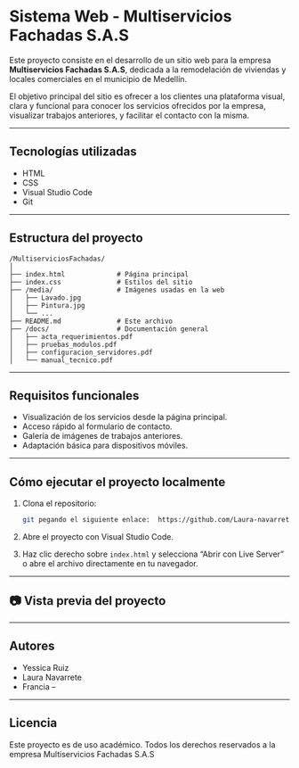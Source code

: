 # Sistema Web - Multiservicios Fachadas S.A.S

Este proyecto consiste en el desarrollo de un sitio web para la empresa **Multiservicios Fachadas S.A.S**, dedicada a la remodelación de viviendas y locales comerciales en el municipio de Medellín.

El objetivo principal del sitio es ofrecer a los clientes una plataforma visual, clara y funcional para conocer los servicios ofrecidos por la empresa, visualizar trabajos anteriores, y facilitar el contacto con la misma.

---

## Tecnologías utilizadas

- HTML
- CSS
- Visual Studio Code
- Git

---

## Estructura del proyecto

```
/MultiserviciosFachadas/
│
├── index.html             # Página principal
├── index.css              # Estilos del sitio
├── /media/                # Imágenes usadas en la web
│   ├── Lavado.jpg
│   ├── Pintura.jpg
│   └── ...
├── README.md              # Este archivo
├── /docs/                 # Documentación general
│   ├── acta_requerimientos.pdf
│   ├── pruebas_modulos.pdf
│   ├── configuracion_servidores.pdf
│   └── manual_tecnico.pdf
```

---

## Requisitos funcionales

- Visualización de los servicios desde la página principal.
- Acceso rápido al formulario de contacto.
- Galería de imágenes de trabajos anteriores.
- Adaptación básica para dispositivos móviles.

---

## Cómo ejecutar el proyecto localmente

1. Clona el repositorio:

   ```bash
   git pegando el siguiente enlace:  https://github.com/Laura-navarrete21/MultifachadasSAS/
   ```

2. Abre el proyecto con Visual Studio Code.

3. Haz clic derecho sobre `index.html` y selecciona “Abrir con Live Server” o abre el archivo directamente en tu navegador.

---

## 📷 Vista previa del proyecto



---

## Autores

- Yessica Ruiz
- Laura Navarrete
- Francia – 

---

## Licencia

Este proyecto es de uso académico. Todos los derechos reservados a la empresa Multiservicios Fachadas S.A.S 
